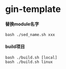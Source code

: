# gin-template

#### 替换module名字
```shell script
bash ./sed_name.sh xxx
```

#### build项目
```shell script
bash ./build.sh [local]
bash ./build.sh linux
```